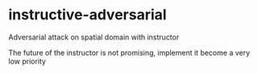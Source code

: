 # instructive-adversarial

Adversarial attack on spatial domain with instructor

The future of the instructor is not promising, implement it become a very low priority